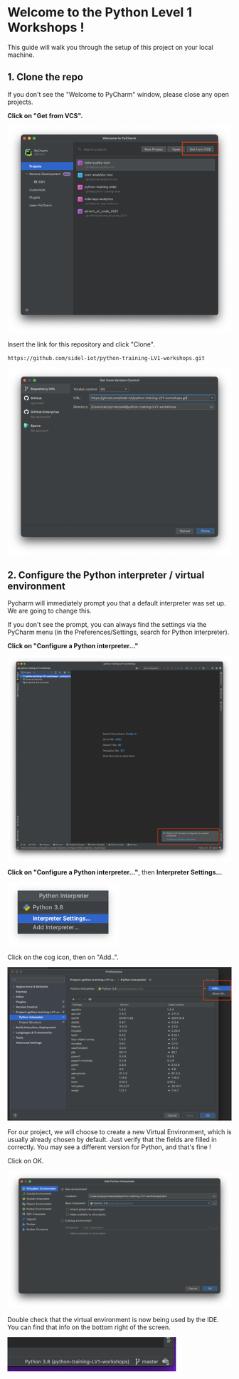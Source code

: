 # Welcome to the Python Level 1 Workshops ! 

This guide will walk you through the setup of this project on your local machine. 


## 1. Clone the repo

If you don't see the "Welcome to PyCharm" window, please close any open projects. 

**Click on "Get from VCS".**

![Open PyCharm](images/clone-project-1.png)

Insert the link for this repository and click "Clone".
```
https://github.com/sidel-iot/python-training-LV1-workshops.git
```

![Get from VCS](images/clone-project-2.png)

## 2. Configure the Python interpreter / virtual environment

Pycharm will immediately prompt you that a default interpreter was set up. 
We are going to change this. 

If you don't see the prompt, you can always find the settings via the PyCharm menu (in the Preferences/Settings, search for Python interpreter).

**Click on "Configure a Python interpreter..."**

![PyCharm prompt to change interpreter](images/clone-project-3.png)

**Click on "Configure a Python interpreter..."**, then **Interpreter Settings...**

![Python Interpreter settings](images/setup-interpreter-1.png)

Click on the cog icon, then on "Add..". 

![Add new interpreter](images/setup-interpreter-2.png)

For our project, we will choose to create a new Virtual Environment, which is usually already chosen by default.
Just verify that the fields are filled in correctly. You may see a different version for Python, and that's fine ! 

Click on OK. 

![Create venv](images/setup-interpreter-3.png)


Double check that the virtual environment is now being used by the IDE. You can find that info on the bottom right of the screen. 

![Verify interpreter](images/setup-interpreter-4.png)


